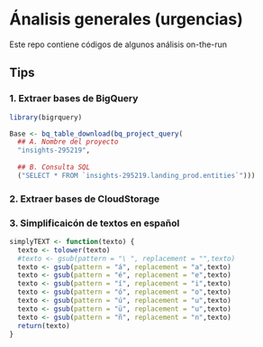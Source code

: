 # Ánalisis generales (urgencias)
Este repo contiene códigos de algunos análisis on-the-run


## Tips
### 1. Extraer bases de BigQuery

```r
library(bigrquery)

Base <- bq_table_download(bq_project_query(
  ## A. Nombre del proyecto
  "insights-295219",
  
  ## B. Consulta SQL
  ("SELECT * FROM `insights-295219.landing_prod.entities`"))) 

```
### 2. Extraer bases de CloudStorage



### 3. Simplificaicón de textos en español

```r
simplyTEXT <- function(texto) {
  texto <- tolower(texto)
  #texto <- gsub(pattern = "\ ", replacement = "",texto)
  texto <- gsub(pattern = "á", replacement = "a",texto)
  texto <- gsub(pattern = "é", replacement = "e",texto)
  texto <- gsub(pattern = "í", replacement = "i",texto)
  texto <- gsub(pattern = "ó", replacement = "o",texto)
  texto <- gsub(pattern = "ú", replacement = "u",texto)
  texto <- gsub(pattern = "ü", replacement = "u",texto)
  texto <- gsub(pattern = "ñ", replacement = "n",texto)
  return(texto)
}

```

